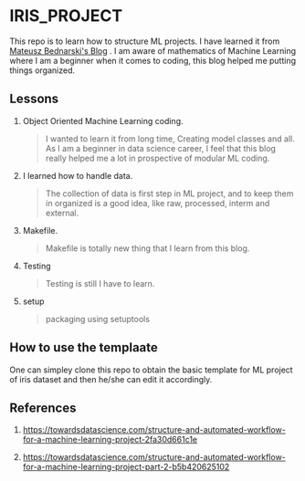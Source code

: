 # IRIS_PROJECT

This repo is to learn how to structure ML projects. I have learned it from [Mateusz Bednarski's
Blog](https://towardsdatascience.com/structure-and-automated-workflow-for-a-machine-learning-project-2fa30d661c1e) . I am aware of mathematics of Machine Learning where I am a beginner when it comes to coding, this blog helped me putting things organized.

## Lessons

1. Object Oriented Machine Learning coding.

    > I wanted to learn it from long time, Creating model classes and all. As I am a beginner in data science career, I feel that this blog really helped me a lot in prospective of modular ML coding.

2. I learned how to handle data.
    > The collection of data is first step in ML project, and to keep them in organized is a good idea, like raw, processed, interm and external.
3. Makefile.
    > Makefile is totally new thing that I learn from this blog.
4. Testing
    > Testing is still I have to learn.
5. setup
    > packaging using setuptools

## How to use the templaate

One can simpley clone this repo to obtain the basic template for ML project of iris dataset and then he/she can edit it accordingly.

## References

1. https://towardsdatascience.com/structure-and-automated-workflow-for-a-machine-learning-project-2fa30d661c1e

2. https://towardsdatascience.com/structure-and-automated-workflow-for-a-machine-learning-project-part-2-b5b420625102

